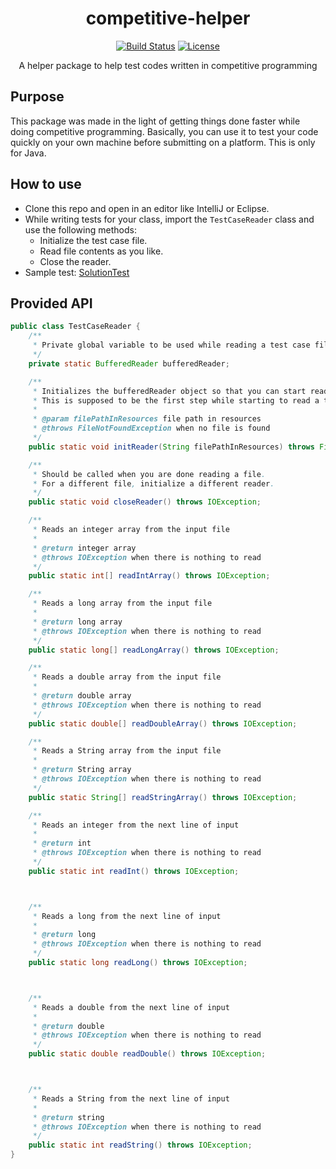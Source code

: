 <div align="center">
  <h1>competitive-helper</h1>

  <a href="https://travis-ci.org/manparvesh/competitive-helper/builds" target="_blank"><img src="https://img.shields.io/travis-ci/manparvesh/competitive-helper.svg?style=for-the-badge" alt="Build Status"></a> 
  <a href="https://manparvesh.mit-license.org/" target="_blank"><img src="https://img.shields.io/badge/license-MIT-blue.svg?longCache=true&style=for-the-badge" alt="License"></a>
  <p>A helper package to help test codes written in competitive programming</p>
</div>


## Purpose
This package was made in the light of getting things done faster while doing competitive programming. Basically, you can use it to test your code quickly on your own machine before submitting on a platform. This is only for Java.

## How to use
- Clone this repo and open in an editor like IntelliJ or Eclipse.
- While writing tests for your class, import the `TestCaseReader` class and use the following methods:
  - Initialize the test case file.
  - Read file contents as you like.
  - Close the reader.
- Sample test: [SolutionTest](https://github.com/manparvesh/competitive-helper/blob/master/src/test/java/com/manparvesh/competitivehelper/leetcode/SolutionTest.java)

## Provided API
```java
public class TestCaseReader {
    /**
     * Private global variable to be used while reading a test case file.
     */
    private static BufferedReader bufferedReader;

    /**
     * Initializes the bufferedReader object so that you can start reading it.
     * This is supposed to be the first step while starting to read a test case file.
     *
     * @param filePathInResources file path in resources
     * @throws FileNotFoundException when no file is found
     */
    public static void initReader(String filePathInResources) throws FileNotFoundException;

    /**
     * Should be called when you are done reading a file.
     * For a different file, initialize a different reader.
     */
    public static void closeReader() throws IOException;

    /**
     * Reads an integer array from the input file
     *
     * @return integer array
     * @throws IOException when there is nothing to read
     */
    public static int[] readIntArray() throws IOException;

    /**
     * Reads a long array from the input file
     *
     * @return long array
     * @throws IOException when there is nothing to read
     */
    public static long[] readLongArray() throws IOException;

    /**
     * Reads a double array from the input file
     *
     * @return double array
     * @throws IOException when there is nothing to read
     */
    public static double[] readDoubleArray() throws IOException;

    /**
     * Reads a String array from the input file
     *
     * @return String array
     * @throws IOException when there is nothing to read
     */
    public static String[] readStringArray() throws IOException;

    /**
     * Reads an integer from the next line of input
     *
     * @return int
     * @throws IOException when there is nothing to read
     */
    public static int readInt() throws IOException;



    /**
     * Reads a long from the next line of input
     *
     * @return long
     * @throws IOException when there is nothing to read
     */
    public static long readLong() throws IOException;



    /**
     * Reads a double from the next line of input
     *
     * @return double
     * @throws IOException when there is nothing to read
     */
    public static double readDouble() throws IOException;



    /**
     * Reads a String from the next line of input
     *
     * @return string
     * @throws IOException when there is nothing to read
     */
    public static int readString() throws IOException;
}
```
